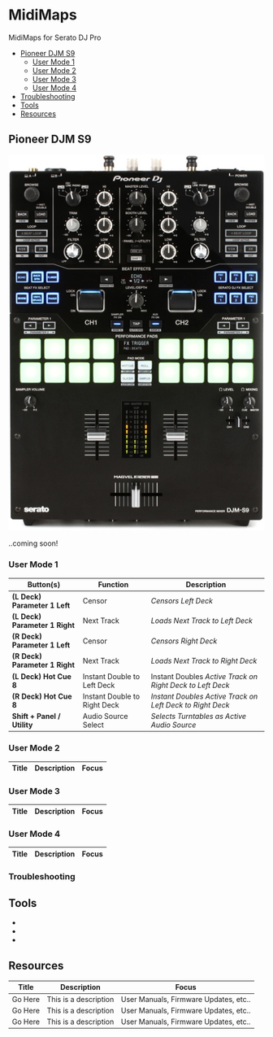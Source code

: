 # MidiMaps
MidiMaps for Serato DJ Pro

+ [Pioneer DJM S9](#PioneerDJMS9)
  - [User Mode 1](#UserMode1)
  - [User Mode 2](#UserMode2)
  - [User Mode 3](#UserMode3)
  - [User Mode 4](#UserMode4)
+ [Troubleshooting](#Troubleshooting)
+ [Tools](#Tools)
+ [Resources](#Resources)

## Pioneer DJM S9<a name="PioneerDJMS9"></a>

![alt text](https://github.com/marscanbueno/MidiMaps/blob/master/Images/PioneerDJMS9-01.jpg "PioneerDJMS9-01")

..coming soon!

### User Mode 1<a name="UserMode1"></a>

| Button(s) | Function | Description |
| ----- | ----------- | ----- |
| **(L Deck) Parameter 1 Left** | Censor | _Censors Left Deck_ |
| **(L Deck) Parameter 1 Right** | Next Track | _Loads Next Track to Left Deck_ |
| **(R Deck) Parameter 1 Left** | Censor | _Censors Right Deck_ |
| **(R Deck) Parameter 1 Right** | Next Track | _Loads Next Track to Right Deck_ |
| **(L Deck) Hot Cue 8** | Instant Double to Left Deck | Instant Doubles _Active Track on Right Deck to Left Deck_ |
| **(R Deck) Hot Cue 8** | Instant Double to Right Deck | _Instant Doubles Active Track on Left Deck to Right Deck_ |
| **Shift + Panel / Utility** | Audio Source Select | _Selects Turntables as Active Audio Source_ |

### User Mode 2<a name="UserMode2"></a>

| Title | Description | Focus |
| ----- | ----------- | ----- |

### User Mode 3<a name="UserMode3"></a>

| Title | Description | Focus |
| ----- | ----------- | ----- |

### User Mode 4<a name="UserMode4"></a>

| Title | Description | Focus |
| ----- | ----------- | ----- |

### Troubleshooting<a name="Troubleshooting"></a>

## Tools<a name="Tools"></a>

+
+
+

## Resources<a name="Resources"></a>

| Title | Description | Focus |
| ----- | ----------- | ----- |
| Go Here | This is a description | User Manuals, Firmware Updates, etc.. |
| Go Here | This is a description | User Manuals, Firmware Updates, etc.. |
| Go Here | This is a description | User Manuals, Firmware Updates, etc.. |
